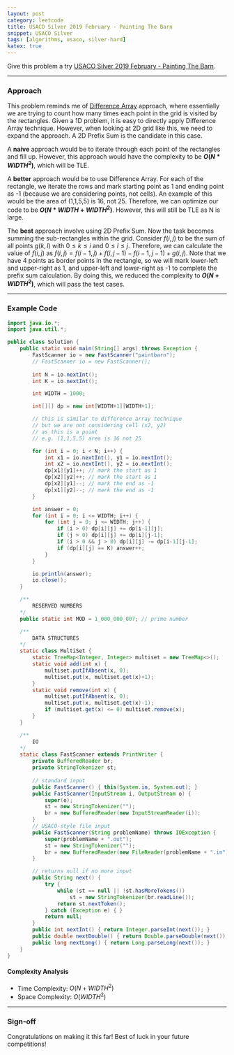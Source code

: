 ```yaml
---
layout: post
category: leetcode
title: USACO Silver 2019 February - Painting The Barn
snippet: USACO Silver
tags: [algorithms, usaco, silver-hard]
katex: true
---
```


Give this problem a try [USACO Silver 2019 February - Painting The Barn](https://usaco.org/index.php?page=viewproblem2&cpid=919).

---

### Approach

This problem reminds me of [Difference Array](https://codeforces.com/blog/entry/78762) approach, where essentially we are trying to count how many times each point in the grid is visited by the rectangles. Given a 1D problem, it is easy to directly apply Difference Array technique. However, when looking at 2D grid like this, we need to expand the approach. A 2D Prefix Sum is the candidate in this case. 

A **naive** approach would be to iterate through each point of the rectangles and fill up. However, this approach would have the complexity to be **$O(N * WIDTH^2)$**, which will be TLE. 

A **better** approach would be to use Difference Array. For each of the rectangle, we iterate the rows and mark starting point as 1 and ending point as -1 (because we are considering points, not cells). An example of this would be the area of (1,1,5,5) is 16, not 25. Therefore, we can optimize our code to be **$O(N*WIDTH + WIDTH^2)$**. However, this will still be TLE as N is large.

The **best** approach involve using 2D Prefix Sum. Now the task becomes summing the sub-rectangles within the grid. Consider $f(i,j)$ to be the sum of all points $g(k,l)$ with $0 \leq k \leq i$ and $0 \leq l \leq j$. Therefore, we can calculate the value of $f(i,j)$ as $f(i,j) = f(i-1,j) + f(i,j-1) - f(i-1,j-1) + g(i,j)$. Note that we have 4 points as border points in the rectangle, so we will mark lower-left and upper-right as 1, and upper-left and lower-right as -1 to complete the prefix sum calculation. By doing this, we reduced the complexity to  **$O(N + WIDTH^2)$**, which will pass the test cases.

---

### Example Code

```java
import java.io.*;
import java.util.*;

public class Solution {
    public static void main(String[] args) throws Exception {
        FastScanner io = new FastScanner("paintbarn");
		// FastScanner io = new FastScanner();
		
		int N = io.nextInt();
		int K = io.nextInt();

		int WIDTH = 1000;

		int[][] dp = new int[WIDTH+1][WIDTH+1];

		// this is similar to difference array technique
		// but we are not considering cell (x2, y2)
		// as this is a point
		// e.g. (1,1,5,5) area is 16 not 25

		for (int i = 0; i < N; i++) {
			int x1 = io.nextInt(), y1 = io.nextInt();
			int x2 = io.nextInt(), y2 = io.nextInt();
			dp[x1][y1]++; // mark the start as 1
			dp[x2][y2]++; // mark the start as 1
			dp[x2][y1]--; // mark the end as -1
			dp[x1][y2]--; // mark the end as -1
		}

		int answer = 0;
		for (int i = 0; i <= WIDTH; i++) {
			for (int j = 0; j <= WIDTH; j++) {
				if (i > 0) dp[i][j] += dp[i-1][j];
				if (j > 0) dp[i][j] += dp[i][j-1];
				if (i > 0 && j > 0) dp[i][j] -= dp[i-1][j-1];
				if (dp[i][j] == K) answer++;
			}
		}

		io.println(answer);
		io.close();
    }

    /**
        RESERVED NUMBERS
    */
    public static int MOD = 1_000_000_007; // prime number

    /**
        DATA STRUCTURES
    */
    static class MultiSet {
        static TreeMap<Integer, Integer> multiset = new TreeMap<>();
        static void add(int x) {
            multiset.putIfAbsent(x, 0);
            multiset.put(x, multiset.get(x)+1);
        }
        static void remove(int x) {
            multiset.putIfAbsent(x, 0);
            multiset.put(x, multiset.get(x)-1);
            if (multiset.get(x) <= 0) multiset.remove(x);
        }
    }

    /**
        IO
    */
    static class FastScanner extends PrintWriter {
        private BufferedReader br;
        private StringTokenizer st;
		
		// standard input
        public FastScanner() { this(System.in, System.out); }
		public FastScanner(InputStream i, OutputStream o) {
            super(o);
			st = new StringTokenizer("");
            br = new BufferedReader(new InputStreamReader(i));
        }
		// USACO-style file input
        public FastScanner(String problemName) throws IOException {
            super(problemName + ".out");
			st = new StringTokenizer("");
            br = new BufferedReader(new FileReader(problemName + ".in"));
        }

        // returns null if no more input
        public String next() {
            try {
                while (st == null || !st.hasMoreTokens())
                    st = new StringTokenizer(br.readLine());
                return st.nextToken();
            } catch (Exception e) { }
            return null;
        }
        public int nextInt() { return Integer.parseInt(next()); }  
        public double nextDouble() { return Double.parseDouble(next()); }   
        public long nextLong() { return Long.parseLong(next()); }   
    }
}
```

#### Complexity Analysis

- Time Complexity: $O(N + WIDTH^2)$
- Space Complexity: $O(WIDTH^2)$

---

### Sign-off

Congratulations on making it this far! Best of luck in your future competitions!
